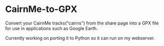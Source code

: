 # CairnMe-to-GPX
Convert your CairnMe tracks("cairns") from the share page into a GPX file for use in applications such as Google Earth.

Currently working on porting it to Python so it can run on my webserver.
